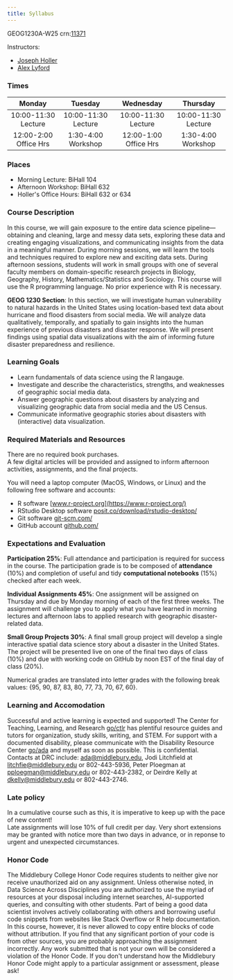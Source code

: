 ```yaml
---
title: Syllabus
---
```


GEOG1230A-W25 crn:[11371](https://ssb-prod.ec.middlebury.edu/PNTR/bwckschd.p_disp_listcrse?term_in=202510&subj_in=GEOG&crse_in=1230&crn_in=11371)

Instructors:
- [Joseph Holler](https://www.middlebury.edu/college/people/joseph-holler)
- [Alex Lyford](https://www.middlebury.edu/college/people/alex-lyford)

### Times

| Monday | Tuesday | Wednesday | Thursday |
| :--: | :--: | :--: | :--: | 
| 10:00-11:30 Lecture | 10:00-11:30 Lecture | 10:00-11:30 Lecture | 10:00-11:30 Lecture |
| 12:00-2:00 Office Hrs | 1:30-4:00 Workshop | 12:00-1:00 Office Hrs | 1:30-4:00 Workshop

### Places

- Morning Lecture: BiHall 104
- Afternoon Workshop: BiHall 632
- Holler's Office Hours: BiHall 632 or 634

### Course Description

In this course, we will gain exposure to the entire data science pipeline—obtaining and cleaning, large and messy data sets, exploring these data and creating engaging visualizations, and communicating insights from the data in a meaningful manner.
During morning sessions, we will learn the tools and techniques required to explore new and exciting data sets.
During afternoon sessions, students will work in small groups with one of several faculty members on domain-specific research projects in Biology, Geography, History, Mathematics/Statistics and Sociology.
This course will use the R programming language.
No prior experience with R is necessary.

**GEOG 1230 Section**: In this section, we will investigate human vulnerability to natural hazards in the United States using location-based text data about hurricane and flood disasters from social media.
We will analyze data qualitatively, temporally, and spatially to gain insights into the human experience of previous disasters and disaster response.
We will present findings using spatial data visualizations with the aim of informing future disaster preparedness and resilience.

### Learning Goals

- Learn fundamentals of data science using the R langauge.
- Investigate and describe the characteristics, strengths, and weaknesses of geographic social media data.
- Answer geographic questions about disasters by analyzing and visualizing geographic data from social media and the US Census.
- Communicate informative geographic stories about disasters with (interactive) data visualization.

### Required Materials and Resources

There are no required book purchases.  
A few digital articles will be provided and assigned to inform afternoon activities, assignments, and the final projects.  

You will need a laptop computer (MacOS, Windows, or Linux) and the following free software and accounts:

- R software [www.r-project.org](https://www.r-project.org/)
- RStudio Desktop software [posit.co/download/rstudio-desktop/](https://posit.co/download/rstudio-desktop/)
- Git software [git-scm.com/](https://git-scm.com/)
- GitHub account [github.com/](https://github.com/)

### Expectations and Evaluation

**Participation 25%**: Full attendance and participation is required for success in the course.
The participation grade is to be composed of **attendance** (10%) and completion of useful and tidy **computational notebooks** (15%) checked after each week. 

**Individual Assignments 45%**: One assignment will be assigned on Thursday and due by Monday morning of each of the first three weeks. The assignment will challenge you to apply what you have learned in morning lectures and afternoon labs to applied research with geographic disaster-related data.

**Small Group Projects 30%**: A final small group project will develop a single interactive spatial data science story about a disaster in the United States. The project will be presented live on one of the final two days of class (10%) and due with working code on GitHub by noon EST of the final day of class (20%). 

Numerical grades are translated into letter grades with the following break values: {95, 90, 87, 83, 80, 77, 73, 70, 67, 60}.

### Learning and Accomodation

Successful and active learning is expected and supported!
The Center for Teaching, Learning, and Research [go/ctlr](https://go.middlebury.edu/ctlr) has plentiful resource guides and tutors for organization, study skills, writing, and STEM. 
For support with a documented disability, please communicate with the Disability Resource Center [go/ada](https://go.middlebury.edu/ada) and myself as soon as possible. 
This is confidential.
Contacts at DRC include: ada@middlebury.edu, Jodi Litchfield at litchfie@middlebury.edu or 802-443-5936, Peter Ploegman at pploegman@middlebury.edu or 802-443-2382, or Deirdre Kelly at dkelly@middlebury.edu or 802-443-2746.

### Late policy

In a cumulative course such as this, it is imperative to keep up with the pace of new content!  
Late assignments will lose 10% of full credit per day. 
Very short extensions may be granted with notice more than two days in advance, or in reponse to urgent and unexpected circumstances.

### Honor Code

The Middlebury College Honor Code requires students to neither give nor receive unauthorized aid on any assignment.
Unless otherwise noted, in Data Science Across Disciplines you are authorized to use the myriad of resources at your disposal including internet searches, AI-supported queries, and consulting with other students.
Part of being a good data scientist involves actively collaborating with others and borrowing useful code snippets from websites like Stack Overflow or R help documentation.
In this course, however, it is never allowed to copy entire blocks of code without attribution. 
If you find that any significant portion of your code is from other sources, you are probably approaching the assignment incorrectly.
Any work submitted that is not your own will be considered a violation of the Honor Code.
If you don't understand how the Middlebury Honor Code might apply to a particular assignment or assessment, please ask!